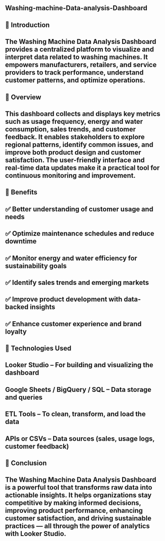 ##  Washing-machine-Data-analysis-Dashboard

## 📌 Introduction
## The Washing Machine Data Analysis Dashboard provides a centralized platform to visualize and interpret data related to washing machines. It empowers manufacturers, retailers, and service providers to track performance, understand customer patterns, and optimize operations.

## 📌 Overview
## This dashboard collects and displays key metrics such as usage frequency, energy and water consumption, sales trends, and customer feedback. It enables stakeholders to explore regional patterns, identify common issues, and improve both product design and customer satisfaction. The user-friendly interface and real-time data updates make it a practical tool for continuous monitoring and improvement.

## 📌 Benefits
## ✅ Better understanding of customer usage and needs
## ✅ Optimize maintenance schedules and reduce downtime
## ✅ Monitor energy and water efficiency for sustainability goals
## ✅ Identify sales trends and emerging markets
## ✅ Improve product development with data-backed insights
## ✅ Enhance customer experience and brand loyalty

## 📌 Technologies Used
##  Looker Studio – For building and visualizing the dashboard

## Google Sheets / BigQuery / SQL – Data storage and queries

## ETL Tools – To clean, transform, and load the data

## APIs or CSVs – Data sources (sales, usage logs, customer feedback)

## 📌 Conclusion
## The Washing Machine Data Analysis Dashboard is a powerful tool that transforms raw data into actionable insights. It helps organizations stay competitive by making informed decisions, improving product performance, enhancing customer satisfaction, and driving sustainable practices — all through the power of analytics with Looker Studio.




